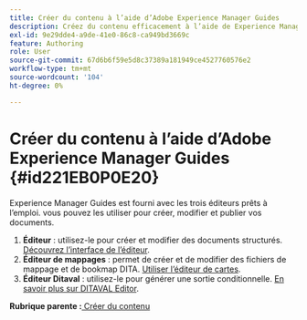 ```yaml
---
title: Créer du contenu à l’aide d’Adobe Experience Manager Guides
description: Créez du contenu efficacement à l’aide de Experience Manager Guides. Découvrez comment créer, modifier et publier vos documents dans Experience Manager Guides.
exl-id: 9e29dde4-a9de-41e0-86c8-ca949bd3669c
feature: Authoring
role: User
source-git-commit: 67d6b6f59e5d8c37389a181949ce4527760576e2
workflow-type: tm+mt
source-wordcount: '104'
ht-degree: 0%

---
```


# Créer du contenu à l’aide d’Adobe Experience Manager Guides {#id221EB0P0E20}

Experience Manager Guides est fourni avec les trois éditeurs prêts à l’emploi. vous pouvez les utiliser pour créer, modifier et publier vos documents.

1. **Éditeur** : utilisez-le pour créer et modifier des documents structurés. [Découvrez l’interface de l’éditeur](web-editor.md).
1. **Éditeur de mappages** : permet de créer et de modifier des fichiers de mappage et de bookmap DITA. [Utiliser l’éditeur de cartes](map-editor.md).
1. **Éditeur Ditaval** : utilisez-le pour générer une sortie conditionnelle. [En savoir plus sur DITAVAL Editor](ditaval-editor.md).



**Rubrique parente :**[ Créer du contenu](authoring-content.md)
